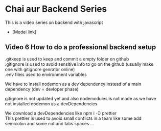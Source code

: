 # Chai aur Backend Series 
This is a video series on backend with javascript<br>
- [Model link] <!--Paste the link here in curly brackets-->
## Video 6 How to do a professional backend setup
.gitkeep is used to keep and commit a empty folder on github <br>
.gitignore is used to avoid sensitive info to go on the github (usually make one with gitignore genrator online) <br>
.env fileis used to environment variables <br>


We have to install nodemon as a dev dependency instead of a main dependency (dev = devloper phase)<br>

gitignore is not updated yet and also nodemodules is not made as we have not installed nodemon as a devDependencies<br>

We download a devDependencies like npm i -D prettier <br> 
This prettier is used to avoid small conflicts in a team like some add semicolon and some not and tabs spaces ...<br>